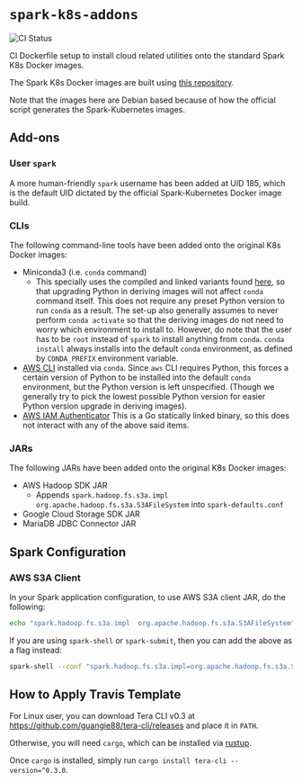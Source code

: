 # `spark-k8s-addons`

![CI Status](https://img.shields.io/github/workflow/status/guangie88/spark-k8s-addons/CI/master?label=CI&logo=github&style=for-the-badge)

CI Dockerfile setup to install cloud related utilities onto the standard Spark
K8s Docker images.

The Spark K8s Docker images are built using
[this repository](https://github.com/guangie88/spark-k8s).

Note that the images here are Debian based because of how the official script
generates the Spark-Kubernetes images.

## Add-ons

### User `spark`

A more human-friendly `spark` username has been added at UID 185, which is the
default UID dictated by the official Spark-Kubernetes Docker image build.

### CLIs

The following command-line tools have been added onto the original K8s Docker
images:

- Miniconda3 (i.e. `conda` command)
  - This specially uses the compiled and linked variants found
    [here](https://repo.anaconda.com/pkgs/misc/conda-execs/), so that upgrading
    Python in deriving images will not affect `conda` command itself. This does
    not require any preset Python version to run `conda` as a result. The set-up
    also generally assumes to never perform `conda activate` so that the
    deriving images do not need to worry which environment to install to.
    However, do note that the user has to be `root` instead of `spark` to
    install anything from `conda`. `conda install` always installs into the
    default `conda` environment, as defined by `CONDA_PREFIX` environment
    variable.
- [AWS CLI](https://aws.amazon.com/cli/) installed via `conda`. Since `aws` CLI
  requires Python, this forces a certain version of Python to be installed into
  the default `conda` environment, but the Python version is left unspecified.
  (Though we generally try to pick the lowest possible Python version for
  easier Python version upgrade in deriving images).
- [AWS IAM Authenticator](https://github.com/kubernetes-sigs/aws-iam-authenticator)
  This is a Go statically linked binary, so this does not interact with any of
  the above said items.

### JARs

The following JARs have been added onto the original K8s Docker images:

- AWS Hadoop SDK JAR
  - Appends `spark.hadoop.fs.s3a.impl org.apache.hadoop.fs.s3a.S3AFileSystem`
    into `spark-defaults.conf`
- Google Cloud Storage SDK JAR
- MariaDB JDBC Connector JAR

## Spark Configuration

### AWS S3A Client

In your Spark application configuration, to use AWS S3A client JAR, do the
following:

```bash
echo "spark.hadoop.fs.s3a.impl  org.apache.hadoop.fs.s3a.S3AFileSystem" >> ${SPARK_HOME}/conf/spark-defaults.conf; \
```

If you are using `spark-shell` or `spark-submit`, then you can add the above as
a flag instead:

```bash
spark-shell --conf "spark.hadoop.fs.s3a.impl=org.apache.hadoop.fs.s3a.S3AFileSystem"
```

## How to Apply Travis Template

For Linux user, you can download Tera CLI v0.3 at
<https://github.com/guangie88/tera-cli/releases> and place it in `PATH`.

Otherwise, you will need `cargo`, which can be installed via
[rustup](https://rustup.rs/).

Once `cargo` is installed, simply run `cargo install tera-cli --version=^0.3.0`.
